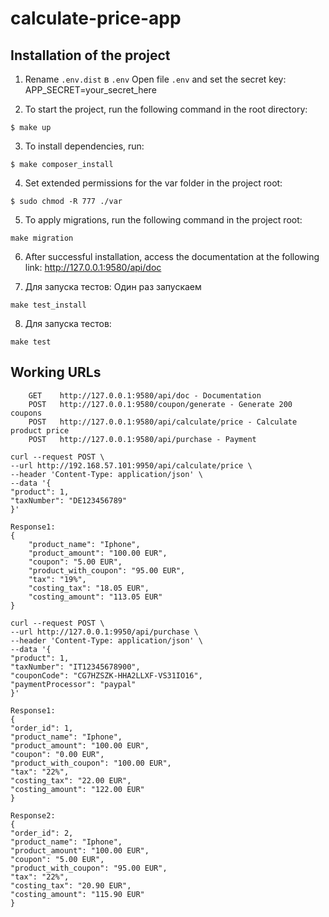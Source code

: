 # calculate-price-app

## Installation of the project
1. Rename `.env.dist` в `.env`
   Open file `.env` and set the secret key:
   APP_SECRET=your_secret_here

2. To start the project, run the following command in the root directory:
```shell
$ make up
```

3. To install dependencies, run:
```shell
$ make composer_install
```

4. Set extended permissions for the var folder in the project root:
```shell
$ sudo chmod -R 777 ./var
```

5. To apply migrations, run the following command in the project root:
```shell
make migration
```

6. After successful installation, access the documentation at the following link:
   http://127.0.0.1:9580/api/doc


7. Для запуска тестов: Один раз запускаем
```shell
make test_install
```

8. Для запуска тестов:
```shell
make test
```


## Working URLs
```shell
    GET    http://127.0.0.1:9580/api/doc - Documentation
    POST   http://127.0.0.1:9580/coupon/generate - Generate 200 coupons
    POST   http://127.0.0.1:9580/api/calculate/price - Calculate product price
    POST   http://127.0.0.1:9580/api/purchase - Payment 
```

```shell
curl --request POST \
--url http://192.168.57.101:9950/api/calculate/price \
--header 'Content-Type: application/json' \
--data '{
"product": 1,
"taxNumber": "DE123456789"
}'

Response1:
{
	"product_name": "Iphone",
	"product_amount": "100.00 EUR",
	"coupon": "5.00 EUR",
	"product_with_coupon": "95.00 EUR",
	"tax": "19%",
	"costing_tax": "18.05 EUR",
	"costing_amount": "113.05 EUR"
}
```

```shell
curl --request POST \
--url http://127.0.0.1:9950/api/purchase \
--header 'Content-Type: application/json' \
--data '{
"product": 1,
"taxNumber": "IT12345678900",
"couponCode": "CG7HZSZK-HHA2LLXF-VS31IO16",
"paymentProcessor": "paypal"
}'

Response1:
{
"order_id": 1,
"product_name": "Iphone",
"product_amount": "100.00 EUR",
"coupon": "0.00 EUR",
"product_with_coupon": "100.00 EUR",
"tax": "22%",
"costing_tax": "22.00 EUR",
"costing_amount": "122.00 EUR"
}

Response2:
{
"order_id": 2,
"product_name": "Iphone",
"product_amount": "100.00 EUR",
"coupon": "5.00 EUR",
"product_with_coupon": "95.00 EUR",
"tax": "22%",
"costing_tax": "20.90 EUR",
"costing_amount": "115.90 EUR"
}
```